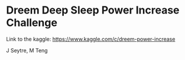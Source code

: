 # Dreem Deep Sleep Power Increase Challenge

Link to the kaggle: https://www.kaggle.com/c/dreem-power-increase


J Seytre, M Teng
